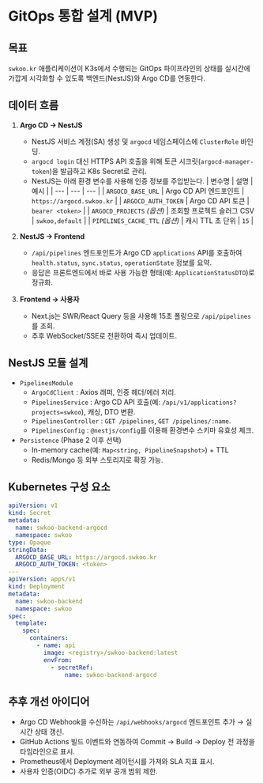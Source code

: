 # GitOps 통합 설계 (MVP)

## 목표
`swkoo.kr` 애플리케이션이 K3s에서 수행되는 GitOps 파이프라인의 상태를 실시간에 가깝게 시각화할 수 있도록 백엔드(NestJS)와 Argo CD를 연동한다.

## 데이터 흐름
1. **Argo CD → NestJS**  
   - NestJS 서비스 계정(SA) 생성 및 `argocd` 네임스페이스에 `ClusterRole` 바인딩.  
   - `argocd login` 대신 HTTPS API 호출을 위해 토큰 시크릿(`argocd-manager-token`)을 발급하고 K8s Secret로 관리.
   - NestJS는 아래 환경 변수를 사용해 인증 정보를 주입받는다.
     | 변수명 | 설명 | 예시 |
     | --- | --- | --- |
     | `ARGOCD_BASE_URL` | Argo CD API 엔드포인트 | `https://argocd.swkoo.kr` |
     | `ARGOCD_AUTH_TOKEN` | Argo CD API 토큰 | `bearer <token>` |
     | `ARGOCD_PROJECTS` *(옵션)* | 조회할 프로젝트 슬러그 CSV | `swkoo,default` |
     | `PIPELINES_CACHE_TTL` *(옵션)* | 캐시 TTL 초 단위 | `15` |

2. **NestJS → Frontend**  
   - `/api/pipelines` 엔드포인트가 Argo CD `applications` API를 호출하여 `health.status`, `sync.status`, `operationState` 정보를 요약.  
   - 응답은 프론트엔드에서 바로 사용 가능한 형태(예: `ApplicationStatusDTO`)로 정규화.

3. **Frontend → 사용자**  
   - Next.js는 SWR/React Query 등을 사용해 15초 폴링으로 `/api/pipelines`를 조회.  
   - 추후 WebSocket/SSE로 전환하여 즉시 업데이트.

## NestJS 모듈 설계
- `PipelinesModule`
  - `ArgoCdClient` : Axios 래퍼, 인증 헤더/에러 처리.
  - `PipelinesService` : Argo CD API 호출(예: `/api/v1/applications?projects=swkoo`), 캐싱, DTO 변환.
  - `PipelinesController` : `GET /pipelines`, `GET /pipelines/:name`.
  - `PipelinesConfig` : `@nestjs/config`를 이용해 환경변수 스키마 유효성 체크.
- `Persistence` (Phase 2 이후 선택)
  - In-memory cache(예: `Map<string, PipelineSnapshot>`) + TTL
  - Redis/Mongo 등 외부 스토리지로 확장 가능.

## Kubernetes 구성 요소
```yaml
apiVersion: v1
kind: Secret
metadata:
  name: swkoo-backend-argocd
  namespace: swkoo
type: Opaque
stringData:
  ARGOCD_BASE_URL: https://argocd.swkoo.kr
  ARGOCD_AUTH_TOKEN: <token>
---
apiVersion: apps/v1
kind: Deployment
metadata:
  name: swkoo-backend
  namespace: swkoo
spec:
  template:
    spec:
      containers:
        - name: api
          image: <registry>/swkoo-backend:latest
          envFrom:
            - secretRef:
                name: swkoo-backend-argocd
```

## 추후 개선 아이디어
- Argo CD Webhook을 수신하는 `/api/webhooks/argocd` 엔드포인트 추가 → 실시간 상태 갱신.  
- GitHub Actions 빌드 이벤트와 연동하여 Commit → Build → Deploy 전 과정을 타임라인으로 표시.  
- Prometheus에서 Deployment 레이턴시를 가져와 SLA 지표 표시.  
- 사용자 인증(OIDC) 추가로 외부 공개 범위 제한.

